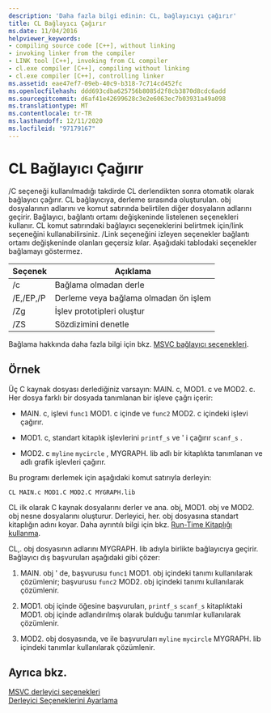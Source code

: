 ```yaml
---
description: 'Daha fazla bilgi edinin: CL, bağlayıcıyı çağırır'
title: CL Bağlayıcı Çağırır
ms.date: 11/04/2016
helpviewer_keywords:
- compiling source code [C++], without linking
- invoking linker from the compiler
- LINK tool [C++], invoking from CL compiler
- cl.exe compiler [C++], compiling without linking
- cl.exe compiler [C++], controlling linker
ms.assetid: eae47ef7-09eb-40c9-b318-7c714cd452fc
ms.openlocfilehash: ddd693cdba625756b8085d2f8cb3870d8cdc6add
ms.sourcegitcommit: d6af41e42699628c3e2e6063ec7b03931a49a098
ms.translationtype: MT
ms.contentlocale: tr-TR
ms.lasthandoff: 12/11/2020
ms.locfileid: "97179167"
---
```

# <a name="cl-invokes-the-linker"></a>CL Bağlayıcı Çağırır

/C seçeneği kullanılmadığı takdirde CL derlendikten sonra otomatik olarak bağlayıcı çağırır. CL bağlayıcıya, derleme sırasında oluşturulan. obj dosyalarının adlarını ve komut satırında belirtilen diğer dosyaların adlarını geçirir. Bağlayıcı, bağlantı ortamı değişkeninde listelenen seçenekleri kullanır. CL komut satırındaki bağlayıcı seçeneklerini belirtmek için/link seçeneğini kullanabilirsiniz. /Link seçeneğini izleyen seçenekler bağlantı ortamı değişkeninde olanları geçersiz kılar. Aşağıdaki tablodaki seçenekler bağlamayı göstermez.

|Seçenek|Açıklama|
|------------|-----------------|
|/c|Bağlama olmadan derle|
|/E,/EP,/P|Derleme veya bağlama olmadan ön işlem|
|/Zg|İşlev prototipleri oluştur|
|/ZS|Sözdizimini denetle|

Bağlama hakkında daha fazla bilgi için bkz. [MSVC bağlayıcı seçenekleri](linker-options.md).

## <a name="example"></a>Örnek

Üç C kaynak dosyası derlediğiniz varsayın: MAIN. c, MOD1. c ve MOD2. c. Her dosya farklı bir dosyada tanımlanan bir işleve çağrı içerir:

- MAIN. c, işlevi `func1` MOD1. c içinde ve `func2` MOD2. c içindeki işlevi çağırır.

- MOD1. c, standart kitaplık işlevlerini `printf_s` ve ' i çağırır `scanf_s` .

- MOD2. c `myline` `mycircle` , MYGRAPH. lib adlı bir kitaplıkta tanımlanan ve adlı grafik işlevleri çağırır.

Bu programı derlemek için aşağıdaki komut satırıyla derleyin:

```
CL MAIN.c MOD1.C MOD2.C MYGRAPH.lib
```

CL ilk olarak C kaynak dosyalarını derler ve ana. obj, MOD1. obj ve MOD2. obj nesne dosyalarını oluşturur. Derleyici, her. obj dosyasına standart kitaplığın adını koyar. Daha ayrıntılı bilgi için bkz. [Run-Time Kitaplığı kullanma](md-mt-ld-use-run-time-library.md).

CL,. obj dosyasının adlarını MYGRAPH. lib adıyla birlikte bağlayıcıya geçirir. Bağlayıcı dış başvuruları aşağıdaki gibi çözer:

1. MAIN. obj ' de, başvurusu `func1` MOD1. obj içindeki tanımı kullanılarak çözümlenir; başvurusu `func2` MOD2. obj içindeki tanımı kullanılarak çözümlenir.

1. MOD1. obj içinde öğesine başvuruları, `printf_s` `scanf_s` kitaplıktaki MOD1. obj içinde adlandırılmış olarak bulduğu tanımlar kullanılarak çözümlenir.

1. MOD2. obj dosyasında, ve ile başvuruları `myline` `mycircle` MYGRAPH. lib içindeki tanımlar kullanılarak çözümlenir.

## <a name="see-also"></a>Ayrıca bkz.

[MSVC derleyici seçenekleri](compiler-options.md)<br/>
[Derleyici Seçeneklerini Ayarlama](compiler-command-line-syntax.md)
